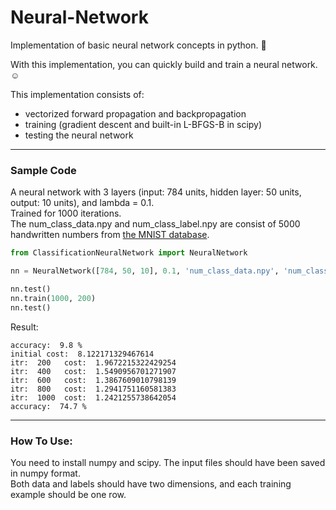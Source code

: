 # Neural-Network
Implementation of basic neural network concepts in python. :brain:  

With this implementation, you can quickly build and train a neural network. :relaxed:  

This implementation consists of:  
- vectorized forward propagation and backpropagation  
- training (gradient descent and built-in L-BFGS-B in scipy)  
- testing the neural network  

---
### Sample Code
A neural network with 3 layers (input: 784 units, hidden layer: 50 units, output: 10 units), and lambda = 0.1.  
Trained for 1000 iterations.  
The num_class_data.npy and num_class_label.npy are consist of 5000 handwritten numbers from [the MNIST database](http://yann.lecun.com/exdb/mnist/).  

```python
from ClassificationNeuralNetwork import NeuralNetwork

nn = NeuralNetwork([784, 50, 10], 0.1, 'num_class_data.npy', 'num_class_label.npy')

nn.test()
nn.train(1000, 200)
nn.test()
```

Result:
```
accuracy:  9.8 %
initial cost:  8.122171329467614
itr:  200 	cost:  1.9672215322429254
itr:  400 	cost:  1.5490956701271907
itr:  600 	cost:  1.3867609010798139
itr:  800 	cost:  1.2941751160581383
itr:  1000 	cost:  1.2421255738642054
accuracy:  74.7 %
```

---
### How To Use:
You need to install numpy and scipy.
The input files should have been saved in numpy format.  
Both data and labels should have two dimensions, and each training example should be one row.  
